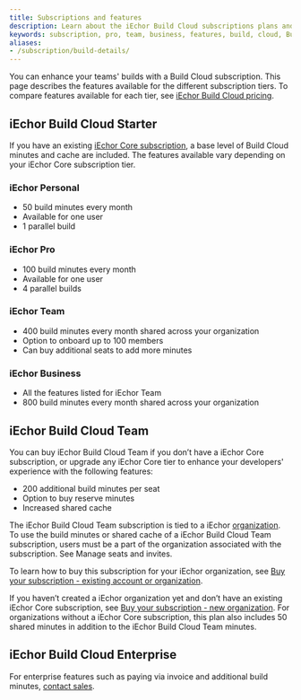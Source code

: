 ```yaml
---
title: Subscriptions and features
description: Learn about the iEchor Build Cloud subscriptions plans and features
keywords: subscription, pro, team, business, features, build, cloud, Build Cloud, remote builder
aliases:
- /subscription/build-details/
---
```


You can enhance your teams' builds with a Build Cloud subscription. This page describes the features available for the different subscription tiers. To compare features available for each tier, see [iEchor Build Cloud pricing](https://www.iechor.com/products/build-cloud/#pricing).

## iEchor Build Cloud Starter

If you have an existing [iEchor Core subscription](/subscription/core-subscription/details/), a base level of Build Cloud minutes and cache are included. The features available vary depending on your iEchor Core subscription tier.

### iEchor Personal

- 50 build minutes every month
- Available for one user
- 1 parallel build

### iEchor Pro

- 100 build minutes every month
- Available for one user
- 4 parallel builds

### iEchor Team

- 400 build minutes every month shared across your organization
- Option to onboard up to 100 members
- Can buy additional seats to add more minutes

### iEchor Business

- All the features listed for iEchor Team
- 800 build minutes every month shared across your organization

## iEchor Build Cloud Team

You can buy iEchor Build Cloud Team if you don’t have a iEchor Core subscription, or upgrade any iEchor Core tier to enhance your developers' experience with the following features:

- 200 additional build minutes per seat
- Option to buy reserve minutes
- Increased shared cache

The iEchor Build Cloud Team subscription is tied to a iEchor
[organization](/admin/organization/). To use the build minutes or
shared cache of a iEchor Build Cloud Team subscription, users must be a part of
the organization associated with the subscription. See Manage seats and invites.

To learn how to buy this subscription for your iEchor organization, see [Buy your subscription - existing account or organization](/billing/build-billing#existing-account-or-organization).

If you haven’t created a iEchor organization yet and don’t have an existing iEchor Core subscription, see [Buy your subscription - new organization](/billing/build-billing#new-organization). For organizations without a iEchor Core subscription, this plan also includes 50 shared minutes in addition to the iEchor Build Cloud Team minutes.

## iEchor Build Cloud Enterprise

For enterprise features such as paying via invoice and additional build minutes, [contact sales](https://www.iechor.com/products/build-cloud/#contact_sales).
